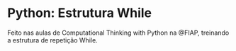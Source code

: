 # Python: Estrutura While
Feito nas aulas de Computational Thinking with Python na @FIAP, treinando a estrutura de repetição While.
